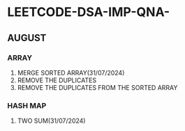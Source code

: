 # LEETCODE-DSA-IMP-QNA-
## AUGUST
### ARRAY 
1. MERGE SORTED ARRAY(31/07/2024)
2. REMOVE THE DUPLICATES
3. REMOVE THE DUPLICATES FROM THE SORTED ARRAY 

### HASH MAP
1. TWO SUM(31/07/2024)